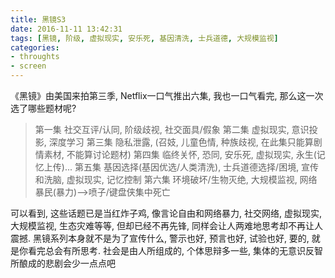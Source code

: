 ```yaml
---
title: 黑镜S3
date: 2016-11-11 13:42:31
tags: [黑镜, 阶级, 虚拟现实, 安乐死, 基因清洗, 士兵道德, 大规模监视]
categories:
- throughts
- screen
---
```

《黑镜》由美国来拍第三季, Netflix一口气推出六集, 我也一口气看完, 那么这一次选了哪些题材呢?

>第一集 社交互评/认同, 阶级歧视, 社交面具/假象
第二集 虚拟现实, 意识投影, 深度学习
第三集 隐私泄露, (召妓, 儿童色情, 种族歧视, 在此集只能算剧情素材, 不能算讨论题材)
第四集 临终关怀, 恐同, 安乐死, 虚拟现实, 永生(记忆上传)...
第五集 基因选择(基因优选/人类清洗), 士兵道德选择/困境, 宣传和洗脑, 虚拟现实, 记忆控制
第六集 环境破坏/生物灭绝, 大规模监视, 网络暴民(暴力)-->喷子/键盘侠集中死亡

可以看到, 这些话题已是当红炸子鸡, 像言论自由和网络暴力, 社交网络, 虚拟现实, 大规模监视, 生态灾难等等, 但却已经不再先锋, 同样会让人两难地思考却不再让人震撼.
黑镜系列本身就不是为了宣传什么, 警示也好, 预言也好, 试验也好, 要的, 就是你看完总会有所思考. 社会是由人所组成的, 个体思辩多一些, 集体的无意识反智所酿成的悲剧会少一点点吧